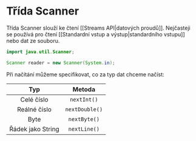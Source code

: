 # Třída Scanner
Třída Scanner slouží ke čtení [[Streams API|datových proudů]]. Nejčasteji se používá pro čtení [[Standardní vstup a výstup|standardního vstupu]] nebo dat ze souboru.

```java
import java.util.Scanner;

Scanner reader = new Scanner(System.in);
```

Při načítání můžeme specifikovat, co za typ dat chceme načíst:

|Typ|Metoda|
|:--:|:--:|
|Celé číslo|`nextInt()`|
|Reálné číslo|`nextDouble()`|
|Byte|`nextByte()`|
|Řádek jako String|`nextLine()`|
